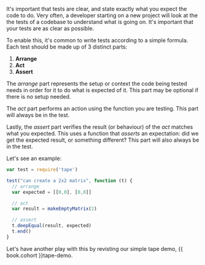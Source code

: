 It's important that tests are clear, and state exactly what you expect the code to do. Very often, a developer starting on a new project will look at the the tests of a codebase to understand what is going on. It's important that your tests are as clear as possible.

To enable this, it's common to write tests according to a simple formula. Each test should be made up of 3 distinct parts:

1. **Arrange**
2. **Act**
3. **Assert**

The *arrange* part represents the setup or context the code being tested needs in order for it to do what is expected of it. This part may be optional if there is no setup needed.

The *act* part performs an action using the function you are testing. This part will always be in the test.

Lastly, the *assert* part verifies the result (or behaviour) of the *act* matches what you expected. This uses a function that *asserts* an expectation: did we get the expected result, or something different? This part will also always be in the test.

Let's see an example:

```js
var test = require('tape')

test("can create a 2x2 matrix", function (t) {
  // arrange
  var expected = [[0,0], [0,0]]

  // act
  var result = makeEmptyMatrix(2)

  // assert
  t.deepEqual(result, expected)
  t.end()
}
```

Let's have another play with this by revisting our simple tape demo, {{ book.cohort }}tape-demo.

